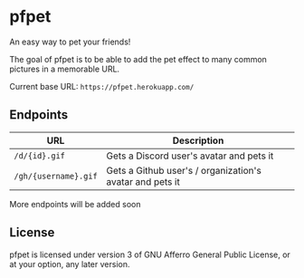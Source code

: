 # pfpet

An easy way to pet your friends!

The goal of pfpet is to be able to add the pet effect to many common pictures in a memorable URL.

Current base URL: `https://pfpet.herokuapp.com/`

## Endpoints

| URL           | Description                              |
|---------------|------------------------------------------|
| `/d/{id}.gif` | Gets a Discord user's avatar and pets it |
| `/gh/{username}.gif` | Gets a Github user's / organization's avatar and pets it |

More endpoints will be added soon

## License

pfpet is licensed under version 3 of GNU Afferro General Public License, or at your option, any later version.
